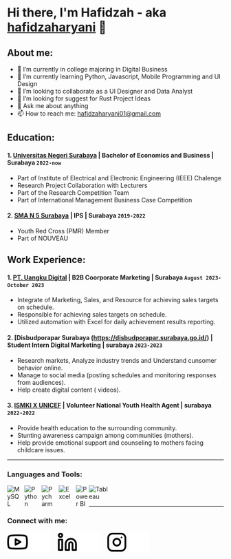 # Hi there, I'm Hafidzah - aka [hafidzaharyani](https://www.linkedin.com/in/hafidzah-aryani-2718b2260) 👋
## About me:
- 🔭 I’m currently in college majoring in Digital Business
- 🌱 I’m currently learning Python, Javascript, Mobile Programming and UI Design
- 👯 I’m looking to collaborate as a UI Designer and Data Analyst 
- 🤔 I’m looking for suggest for Rust Project Ideas
- 💬 Ask me about anything
- 📫 How to reach me: hafidzaharyani01@gmail.com

## Education:

#### 1. [Universitas Negeri Surabaya](https://www.unesa.ac.id/) | Bachelor of Economics and Business | Surabaya `2022-now`
   - Part of  Institute of Electrical and Electronic Engineering (IEEE) Chalenge
   - Research Project Collaboration with Lecturers
   - Part of the Research Competition Team
   - Part of International Management Business Case Competition
 #### 2. [SMA N 5 Surabaya](https://www.instagram.com/sman5surabaya/) | IPS | Surabaya `2019-2022`
   - Youth Red Cross (PMR) Member
   - Part of NOUVEAU

## Work Experience:
#### 1. [PT. Uangku Digital](https://www.bca.co.id/id/Individu/layanan/e-banking/QRIS) | B2B Coorporate Marketing | Surabaya `August 2023- October 2023`
   - Integrate of Marketing, Sales, and Resource for achieving sales targets on schedule.
   - Responsible for achieving sales targets on schedule.
   - Utilized automation with Excel for daily achievement results reporting.
#### 2. [Disbudporapar Surabaya (https://disbudporapar.surabaya.go.id/) | Student Intern Digital Marketing | surabaya `2023-2023`
   - Research markets, Analyze industry trends and Understand cunsomer behavior online.
   - Manage to social media (posting schedules and monitoring responses from audiences).
   - Help create digital content ( videos).
#### 3. [ISMKI X UNICEF](https://ismki.or.id/) | Volunteer National Youth Health Agent | surabaya `2022-2022`
   - Provide health education to the surrounding community.
   - Stunting awareness campaign among communities (mothers).
   - Help provide emotional support and counseling to mothers facing childcare issues.
---

### Languages and Tools:

[<img align="left" alt="MySQL" width="30px" src="https://cdn.jsdelivr.net/gh/devicons/devicon/icons/mysql/mysql-original.svg" style="padding-right:10px;" />][webdev]
[<img align="left" alt="Python" width="30px" src="https://upload.wikimedia.org/wikipedia/commons/thumb/c/c3/Python-logo-notext.svg/110px-Python-logo-notext.svg.png?20100317150552" style="padding-right:10px;" />][webdev]
[<img align="left" alt="Pycharm" width="30px" src="https://upload.wikimedia.org/wikipedia/commons/thumb/1/1d/PyCharm_Icon.svg/220px-PyCharm_Icon.svg.png" style="padding-right:10px;" />][webdev]
[<img align="left" alt="Excel" width="30px" src="https://is2-ssl.mzstatic.com/image/thumb/Purple126/v4/a8/fd/5a/a8fd5a84-c6f1-355f-3b9f-6e86598efaa3/XCEL.png/1200x630bb.png" style="padding-right:10px;" />][webdev]
[<img align="left" alt="Power BI" width="30px" src="https://powerbi.microsoft.com/pictures/application-logos/svg/powerbi.svg" style="padding-right:0px;" />][webdev]
[<img align="left" alt="Tableau" width="50px" src="https://logos-world.net/wp-content/uploads/2021/10/Tableau-Symbol.png" style="padding-right:10px;" />][webdev]

<br />
<br />

---
### Connect with me:

[![website](./img/youtube-light.svg)](https://www.youtube.com/channel/UCu_j0cqQbjOKgxLB79pWmKg#gh-light-mode-only)
[![website](./img/youtube-dark.svg)](https://www.youtube.com/channel/UC_j0cqQbjOKgxLB79pWmKg#gh-dark-mode-only)
&nbsp;&nbsp;
[![website](./img/linkedin-light.svg)](https://www.linkedin.com/in/hafidzaharyani#gh-light-mode-only)
[![website](./img/linkedin-dark.svg)](https://www.linkedin.com/in/hafidzaharyani#gh-dark-mode-only)
&nbsp;&nbsp;
[![website](./img/instagram-light.svg)](https://instagram.com/hafizaha.a#gh-light-mode-only)
[![website](./img/instagram-dark.svg)](https://instagram.com/hafizaha.a#gh-dark-mode-only)



[webdev]: https://github.com/vincentwidyan/vincentwidyan
